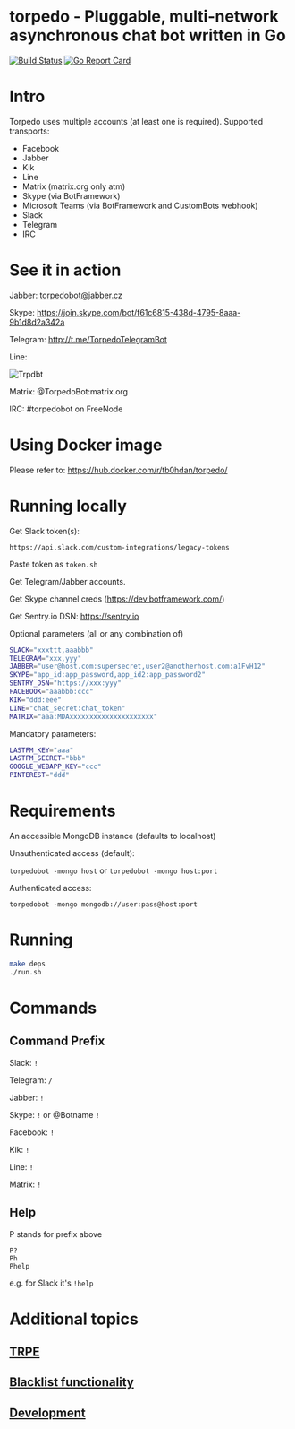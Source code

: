 torpedo - Pluggable, multi-network asynchronous chat bot written in Go
======

[![Build Status](https://api.travis-ci.org/tb0hdan/torpedo.svg?branch=master)](https://travis-ci.org/tb0hdan/torpedo)
[![Go Report Card](https://goreportcard.com/badge/github.com/tb0hdan/torpedo)](https://goreportcard.com/report/github.com/tb0hdan/torpedo)


# Intro

Torpedo uses multiple accounts (at least one is required). Supported transports:

- Facebook
- Jabber
- Kik
- Line
- Matrix (matrix.org only atm)
- Skype (via BotFramework)
- Microsoft Teams (via BotFramework and CustomBots webhook)
- Slack
- Telegram
- IRC

# See it in action

Jabber: torpedobot@jabber.cz

Skype: https://join.skype.com/bot/f61c6815-438d-4795-8aaa-9b1d8d2a342a

Telegram: http://t.me/TorpedoTelegramBot

Line:

![Trpdbt](https://raw.githubusercontent.com/tb0hdan/torpedo/master/doc/UDvNqA-29o.png)

Matrix: @TorpedoBot:matrix.org

IRC: #torpedobot on FreeNode



# Using Docker image

Please refer to: https://hub.docker.com/r/tb0hdan/torpedo/


# Running locally

Get Slack token(s):

`https://api.slack.com/custom-integrations/legacy-tokens`

Paste token as `token.sh`

Get Telegram/Jabber accounts.

Get Skype channel creds (https://dev.botframework.com/)

Get Sentry.io DSN: https://sentry.io

Optional parameters (all or any combination of)

```bash
SLACK="xxxttt,aaabbb"
TELEGRAM="xxx,yyy"
JABBER="user@host.com:supersecret,user2@anotherhost.com:a1FvH12"
SKYPE="app_id:app_password,app_id2:app_password2"
SENTRY_DSN="https://xxx:yyy"
FACEBOOK="aaabbb:ccc"
KIK="ddd:eee"
LINE="chat_secret:chat_token"
MATRIX="aaa:MDAxxxxxxxxxxxxxxxxxxxxx"
```


Mandatory parameters:


```bash
LASTFM_KEY="aaa"
LASTFM_SECRET="bbb"
GOOGLE_WEBAPP_KEY="ccc"
PINTEREST="ddd"
```

# Requirements

An accessible MongoDB instance (defaults to localhost)

Unauthenticated access (default):


`torpedobot -mongo host` or `torpedobot -mongo host:port`


Authenticated access:


`torpedobot -mongo mongodb://user:pass@host:port`



# Running

```bash
make deps
./run.sh
```

# Commands

## Command Prefix

Slack: `!`

Telegram: `/`

Jabber: `!`

Skype: `!` or @Botname `!`

Facebook: `!`

Kik: `!`

Line: `!`

Matrix: `!`

## Help

P stands for prefix above

```
P?
Ph
Phelp
```


e.g. for Slack it's `!help`

# Additional topics

## [TRPE](doc/TRPE.md)
## [Blacklist functionality](doc/BLACKLIST.md)
## [Development](doc/Development.md)
